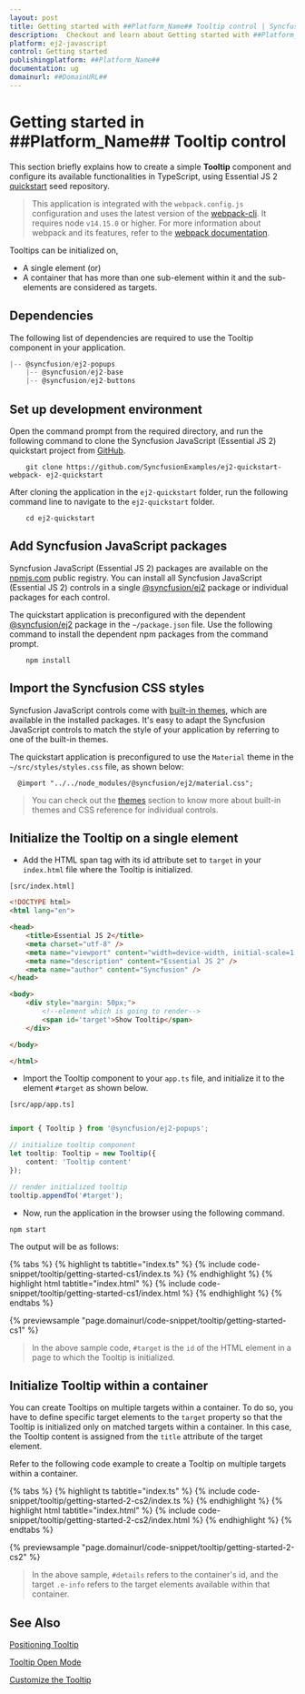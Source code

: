 ```yaml
---
layout: post
title: Getting started with ##Platform_Name## Tooltip control | Syncfusion
description:  Checkout and learn about Getting started with ##Platform_Name## Tooltip control of Syncfusion Essential JS 2 and more details.
platform: ej2-javascript
control: Getting started 
publishingplatform: ##Platform_Name##
documentation: ug
domainurl: ##DomainURL##
---
```


# Getting started in ##Platform_Name## Tooltip control

This section briefly explains how to create a simple **Tooltip** component and configure its available functionalities in TypeScript,
using Essential JS 2 [quickstart](https://github.com/SyncfusionExamples/ej2-quickstart-webpack-) seed repository.

> This application is integrated with the `webpack.config.js` configuration and uses the latest version of the [webpack-cli](https://webpack.js.org/api/cli/#commands). It requires node `v14.15.0` or higher. For more information about webpack and its features, refer to the [webpack documentation](https://webpack.js.org/guides/getting-started/).

Tooltips can be initialized on,

* A single element (or)
* A container that has more than one sub-element within it and the sub-elements are considered as targets.

## Dependencies

The following list of dependencies are required to use the Tooltip component in your application.

```js
|-- @syncfusion/ej2-popups
    |-- @syncfusion/ej2-base
    |-- @syncfusion/ej2-buttons
```

## Set up development environment

Open the command prompt from the required directory, and run the following command to clone the Syncfusion JavaScript (Essential JS 2) quickstart project from [GitHub](https://github.com/SyncfusionExamples/ej2-quickstart-webpack-).

```
    git clone https://github.com/SyncfusionExamples/ej2-quickstart-webpack- ej2-quickstart
```

After cloning the application in the `ej2-quickstart` folder, run the following command line to navigate to the `ej2-quickstart` folder.

```
    cd ej2-quickstart
```

## Add Syncfusion JavaScript packages

Syncfusion JavaScript (Essential JS 2) packages are available on the [npmjs.com](https://www.npmjs.com/~syncfusionorg) public registry. You can install all Syncfusion JavaScript (Essential JS 2) controls in a single [@syncfusion/ej2](https://www.npmjs.com/package/@syncfusion/ej2) package or individual packages for each control.

The quickstart application is preconfigured with the dependent [@syncfusion/ej2](https://www.npmjs.com/package/@syncfusion/ej2) package in the `~/package.json` file. Use the following command to install the dependent npm packages from the command prompt.

```
    npm install
```

## Import the Syncfusion CSS styles

Syncfusion JavaScript controls come with [built-in themes](https://ej2.syncfusion.com/documentation/appearance/theme/), which are available in the installed packages. It's easy to adapt the Syncfusion JavaScript controls to match the style of your application by referring to one of the built-in themes.

The quickstart application is preconfigured to use the `Material` theme in the `~/src/styles/styles.css` file, as shown below: 

```
  @import "../../node_modules/@syncfusion/ej2/material.css";
```

> You can check out the [themes](https://ej2.syncfusion.com/documentation/appearance/theme/) section to know more about built-in themes and CSS reference for individual controls.

## Initialize the Tooltip on a single element

* Add the HTML span tag with its id attribute set to `target` in your `index.html` file where the Tooltip is initialized.

`[src/index.html]`

```html
<!DOCTYPE html>
<html lang="en">

<head>
    <title>Essential JS 2</title>
    <meta charset="utf-8" />
    <meta name="viewport" content="width=device-width, initial-scale=1.0, user-scalable=no" />
    <meta name="description" content="Essential JS 2" />
    <meta name="author" content="Syncfusion" />
</head>

<body>
    <div style="margin: 50px;">
        <!--element which is going to render-->
        <span id='target'>Show Tooltip</span>
    </div>

</body>

</html>
```

* Import the Tooltip component to your `app.ts` file, and initialize it to the element `#target` as shown below.

`[src/app/app.ts]`

```ts

import { Tooltip } from '@syncfusion/ej2-popups';

// initialize tooltip component
let tooltip: Tooltip = new Tooltip({
    content: 'Tooltip content'
});

// render initialized tooltip
tooltip.appendTo('#target');

```

* Now, run the application in the browser using the following command.

```
npm start
```

The output will be as follows:

{% tabs %}
{% highlight ts tabtitle="index.ts" %}
{% include code-snippet/tooltip/getting-started-cs1/index.ts %}
{% endhighlight %}
{% highlight html tabtitle="index.html" %}
{% include code-snippet/tooltip/getting-started-cs1/index.html %}
{% endhighlight %}
{% endtabs %}
          
{% previewsample "page.domainurl/code-snippet/tooltip/getting-started-cs1" %}

> In the above sample code, `#target` is the `id` of the HTML element in a page to which the Tooltip is initialized.

## Initialize Tooltip within a container

You can create Tooltips on multiple targets within a container. To do so, you have to define specific target elements to the `target`
property so that the Tooltip is initialized only on matched targets within a container. In this case, the Tooltip content is assigned
from the `title` attribute of the target element.

Refer to the following code example to create a Tooltip on multiple targets within a container.

{% tabs %}
{% highlight ts tabtitle="index.ts" %}
{% include code-snippet/tooltip/getting-started-2-cs2/index.ts %}
{% endhighlight %}
{% highlight html tabtitle="index.html" %}
{% include code-snippet/tooltip/getting-started-2-cs2/index.html %}
{% endhighlight %}
{% endtabs %}
          
{% previewsample "page.domainurl/code-snippet/tooltip/getting-started-2-cs2" %}

> In the above sample, `#details` refers to the container's id, and the target `.e-info` refers to the target elements available
> within that container.

## See Also

[Positioning Tooltip](./position/)

[Tooltip Open Mode](./open-mode/)

[Customize the Tooltip](./customization/)
